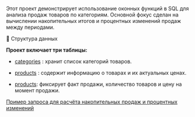 Этот проект демонстрирует использование оконных функций в SQL для анализа продаж товаров по категориям. Основной фокус сделан на вычислении накопительных итогов и процентных изменений продаж между периодами.

📂 Структура данных

**Проект включает три таблицы:**

* <a href="https://github.com/Niginairgash/window_functions/blob/main/categories_ddl.sql">categories</a> : хранит список категорий товаров.

* <a href="https://github.com/Niginairgash/window_functions/blob/main/products_ddl.sql">products</a> : содержит информацию о товарах и их актуальных ценах.

* <a href="https://github.com/Niginairgash/window_functions/blob/main/sales_ddl.sql">products</a>: фиксирует факт продажи, количество товаров и цену на момент продажи.

<a href="https://github.com/Niginairgash/window_functions/blob/main/sales.sql">Пример запроса для расчёта накопительных продаж и процентных изменений </a>
